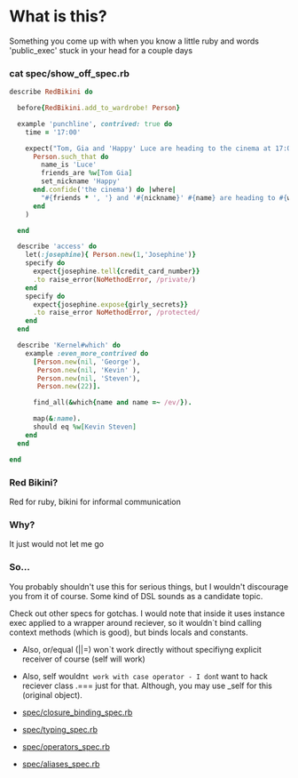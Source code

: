 # What is this?
Something you come up with when you know a little ruby and words 'public_exec' stuck in your head for a couple days

### cat spec/show_off_spec.rb
```ruby
describe RedBikini do

  before{RedBikini.add_to_wardrobe! Person}

  example 'punchline', contrived: true do
    time = '17:00'

    expect("Tom, Gia and 'Happy' Luce are heading to the cinema at 17:00").to eq(
      Person.such_that do
        name_is 'Luce'
        friends_are %w[Tom Gia]
        set_nickname 'Happy'
      end.confide('the cinema') do |where|
        "#{friends * ', '} and '#{nickname}' #{name} are heading to #{where} at #{time}"
      end
    )

  end

  describe 'access' do
    let(:josephine){ Person.new(1,'Josephine')}
    specify do
      expect{josephine.tell{credit_card_number}}
      .to raise_error(NoMethodError, /private/)
    end
    specify do
      expect{josephine.expose{girly_secrets}}
      .to raise_error NoMethodError, /protected/
    end
  end

  describe 'Kernel#which' do
    example :even_more_contrived do
      [Person.new(nil, 'George'),
       Person.new(nil, 'Kevin' ),
       Person.new(nil, 'Steven'),
       Person.new(22)].

      find_all(&which{name and name =~ /ev/}).

      map(&:name).
      should eq %w[Kevin Steven]
    end
  end

end

```

### Red Bikini?
Red for ruby, bikini for informal communication

### Why?
It just would not let me go

### So...
You probably shouldn't use this for serious things, but I wouldn't discourage you from it of course.
Some kind of DSL sounds as a candidate topic.

Check out other specs for gotchas.
I would note that inside it uses instance exec applied to a wrapper around
reciever, so it wouldn`t bind calling context methods (which is good), 
but binds locals and constants.
- Also, or/equal (||=) won`t work directly without specifiyng explicit receiver of course (self will work)
- Also, self wouldn`t work with case operator - I don`t want to hack reciever class .=== just for that.
Although, you may use _self for this (original object).


- [spec/closure_binding_spec.rb](spec/closure_binding_spec.rb)

- [spec/typing_spec.rb](spec/typing_spec.rb)

- [spec/operators_spec.rb](spec/operators_spec.rb)

- [spec/aliases_spec.rb](spec/aliases_spec.rb)

